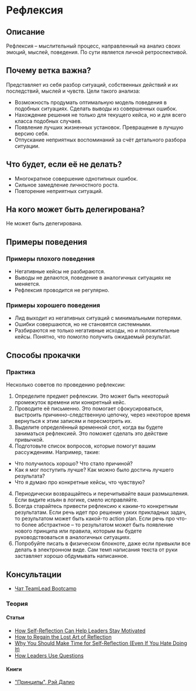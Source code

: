 # Рефлексия
## Описание
Рефлексия – мыслительный процесс, направленный на анализ своих эмоций, мыслей, поведения. По сути является личной ретроспективой.

## Почему ветка важна?
Представляет из себя разбор ситуаций, собственных действий и их последствий, мыслей и чувств. Цели такого анализа:

- Возможность продумать оптимальную модель поведения в подобных ситуациях. Сделать выводы из совершенных ошибок.
- Нахождение решения не только для текущего кейса, но и для всего класса подобных случаев.
- Появление лучших жизненных установок. Превращение в лучшую версию себя.
- Отпускание неприятных воспоминаний за счёт детального разбора ситуации.

## Что будет, если её не делать?
- Многократное совершение однотипных ошибок.
- Сильное замедление личностного роста.
- Повторение неприятных ситуаций.

## На кого может быть делегирована?
Не может быть делегирована.

## Примеры поведения
### Примеры плохого поведения
- Негативные кейсы не разбираются.
- Выводы не делаются, поведение в аналогичных ситуациях не меняется.
- Рефлексия проводится не регулярно.

### Примеры хорошего поведения
- Лид выходит из негативных ситуаций с минимальными потерями.
- Ошибки совершаются, но не становятся системными.
- Разбираются не только негативные исходы, но и положительные кейсы. Понятно, что помогло получить ожидаемый результат.

## Способы прокачки
### Практика
Несколько советов по проведению рефлексии:
1. Определите предмет рефлексии. Это может быть некоторый промежуток времени или конкретный кейс.
2. Проводите её письменно. Это помогает сфокусироваться, выстроить причинно-следственную цепочку, через некоторое время вернуться к этим записям и пересмотреть их.
3. Выделите определённый временной слот, когда вы будете заниматься рефлексией. Это поможет сделать это действие привычкой.
4. Подготовьте список вопросов, которые помогут вашим рассуждениям. Например, такие:
  - Что получилось хорошо? Что стало причиной?
  - Как я мог поступить лучше? Как можно было достичь лучшего результата?
  - Что я думаю про конкретные кейсы, что чувствую?
4. Периодически возвращайтесь и перечитывайте ваши размышления. Если видите изъян в логике, смело исправляйте.
5. Всегда старайтесь привести рефлексию к каким-то конкретным результатам. Если речь идет про решение узких прикладных задач, то результатом может быть какой-то action plan. Если речь про что-то более абстрактное – то результатом может быть появление нового принципа или правила, которым вы будете руководствоваться в аналогичных ситуациях.
6. Попробуйте писать в физическом блокноте, даже если привыкли все делать в электронном виде. Сам темп написания текста от руки заставляет хорошо обдумывать написанное.

## Консультации
- [Чат TeamLead Bootcamp](https://t.me/teamlead_bootcamp)

### Теория
#### Статьи
- [How Self-Reflection Can Help Leaders Stay Motivated](https://hbr.org/2018/09/how-self-reflection-can-help-leaders-stay-motivated)
- [How to Regain the Lost Art of Reflection](https://hbr.org/2017/09/how-to-regain-the-lost-art-of-reflection)
- [Why You Should Make Time for Self-Reflection (Even If You Hate Doing It)](https://hbr.org/2017/03/why-you-should-make-time-for-self-reflection-even-if-you-hate-doing-it)
- [How Leaders Use Questions](https://hbswk.hbs.edu/archive/how-leaders-use-questions)

#### Книги
- ["Принципы", Рэй Далио](https://www.mann-ivanov-ferber.ru/books/princzipyi/)

